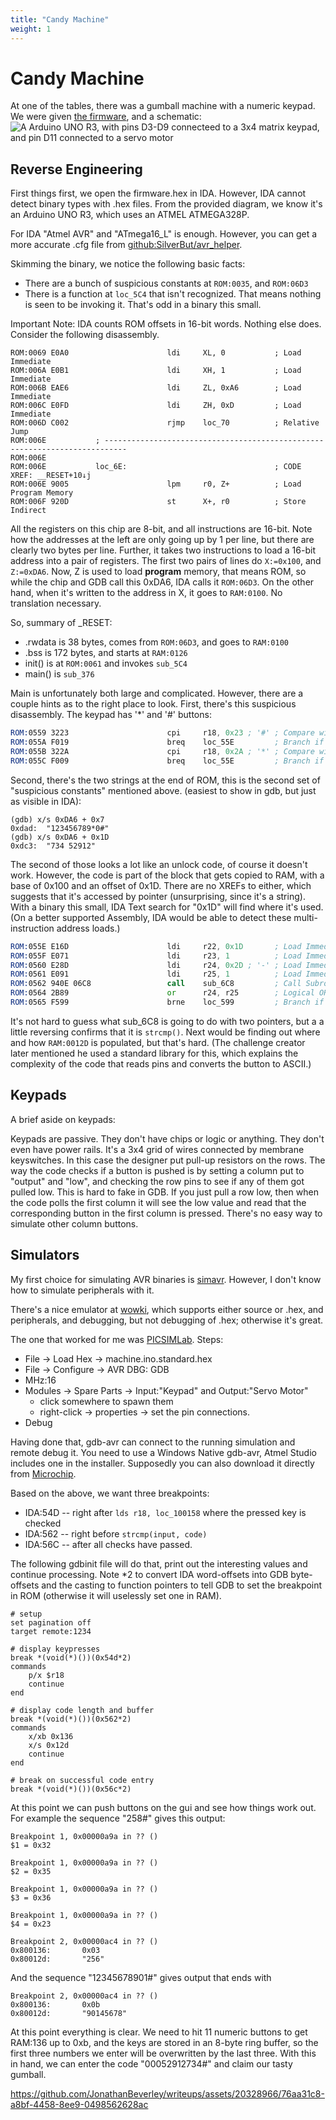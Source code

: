 ```yaml
---
title: "Candy Machine"
weight: 1
---
```


# Candy Machine
At one of the tables, there was a gumball machine with a numeric keypad. We were given [the firmware](assets/candy-machine.ino), and a schematic:
![A Arduino UNO R3, with pins D3-D9 connecteed to a 3x4 matrix keypad, and pin D11 connected to a servo motor](assets/candy-schematic.png "Candy Schematic")

## Reverse Engineering
First things first, we open the firmware.hex in IDA. However, IDA cannot detect binary types with .hex files. From the provided diagram, we know it's an Arduino UNO R3, which uses an ATMEL ATMEGA328P.

For IDA "Atmel AVR" and "ATmega16_L" is enough. However, you can get a more accurate .cfg file from [github:SilverBut/avr_helper](https://github.com/SilverBut/avr_helper).

Skimming the binary, we notice the following basic facts:
- There are a bunch of suspicious constants at ``ROM:0035``, and ``ROM:06D3``
- There is a function at ``loc_5C4`` that isn't recognized. That means nothing is seen to be invoking it. That's odd in a binary this small.

Important Note: IDA counts ROM offsets in 16-bit words. Nothing else does. Consider the following disassembly.
```
ROM:0069 E0A0                      ldi     XL, 0           ; Load Immediate
ROM:006A E0B1                      ldi     XH, 1           ; Load Immediate
ROM:006B EAE6                      ldi     ZL, 0xA6        ; Load Immediate
ROM:006C E0FD                      ldi     ZH, 0xD         ; Load Immediate
ROM:006D C002                      rjmp    loc_70          ; Relative Jump
ROM:006E           ; ---------------------------------------------------------------------------
ROM:006E
ROM:006E           loc_6E:                                 ; CODE XREF: __RESET+10↓j
ROM:006E 9005                      lpm     r0, Z+          ; Load Program Memory
ROM:006F 920D                      st      X+, r0          ; Store Indirect
```

All the registers on this chip are 8-bit, and all instructions are 16-bit. Note how the addresses at the left are only going up by 1 per line, but there are clearly two bytes per line. Further, it takes two instructions to load a 16-bit address into a pair of registers. The first two pairs of lines do ``X:=0x100``, and ``Z:=0xDA6``. Now, Z is used to load **program** memory, that means ROM, so while the chip and GDB call this 0xDA6, IDA calls it ``ROM:06D3``. On the other hand, when it's written to the address in X, it goes to ``RAM:0100``. No translation necessary.

So, summary of _RESET:
- .rwdata is 38 bytes, comes from ``ROM:06D3``, and goes to ``RAM:0100``
- .bss is 172 bytes, and starts at ``RAM:0126``
- init() is at ``ROM:0061`` and invokes ``sub_5C4``
- main() is ``sub_376``

Main is unfortunately both large and complicated. However, there are a couple hints as to the right place to look. First, there's this suspicious disassembly. The keypad has '*' and '#' buttons:
```asm
ROM:0559 3223                      cpi     r18, 0x23 ; '#' ; Compare with Immediate
ROM:055A F019                      breq    loc_55E         ; Branch if Equal
ROM:055B 322A                      cpi     r18, 0x2A ; '*' ; Compare with Immediate
ROM:055C F009                      breq    loc_55E         ; Branch if Equal
```

Second, there's the two strings at the end of ROM, this is the second set of "suspicious constants" mentioned above. (easiest to show in gdb, but just as visible in IDA):
```gdb
(gdb) x/s 0xDA6 + 0x7
0xdad:  "123456789*0#"
(gdb) x/s 0xDA6 + 0x1D
0xdc3:  "734 52912"
```

The second of those looks a lot like an unlock code, of course it doesn't work. However, the code is part of the block that gets copied to RAM, with a base of 0x100 and an offset of 0x1D. There are no XREFs to either, which suggests that it's accessed by pointer (unsurprising, since it's a string). With a binary this small, IDA Text search for "0x1D" will find where it's used. (On a better supported Assembly, IDA would be able to detect these multi-instruction address loads.)
```asm
ROM:055E E16D                      ldi     r22, 0x1D       ; Load Immediate
ROM:055F E071                      ldi     r23, 1          ; Load Immediate
ROM:0560 E28D                      ldi     r24, 0x2D ; '-' ; Load Immediate
ROM:0561 E091                      ldi     r25, 1          ; Load Immediate
ROM:0562 940E 06C8                 call    sub_6C8         ; Call Subroutine
ROM:0564 2B89                      or      r24, r25        ; Logical OR
ROM:0565 F599                      brne    loc_599         ; Branch if Not Equal
```
It's not hard to guess what sub_6C8 is going to do with two pointers, but a a little reversing confirms that it is ``strcmp()``. Next would be finding out where and how ``RAM:0012D`` is populated, but that's hard. (The challenge creator later mentioned he used a standard library for this, which explains the complexity of the code that reads pins and converts the button to ASCII.)

## Keypads
A brief aside on keypads:

Keypads are passive. They don't have chips or logic or anything. They don't even have power rails. It's a 3x4 grid of wires connected by membrane keyswitches. In this case the designer put pull-up resistors on the rows. The way the code checks if a button is pushed is by setting a column put to "output" and "low", and checking the row pins to see if any of them got pulled low. This is hard to fake in GDB. If you just pull a row low, then when the code polls the first column it will see the low value and read that the corresponding button in the first column is pressed. There's no easy way to simulate other column buttons.

## Simulators
My first choice for simulating AVR binaries is [simavr](https://github.com/buserror/simavr). However, I don't know how to simulate peripherals with it.

There's a nice emulator at [wowki](wokwi.com), which supports either source or .hex, and peripherals, and debugging, but not debugging of .hex; otherwise it's great.

The one that worked for me was [PICSIMLab](https://github.com/lcgamboa/picsim). Steps:
- File -> Load Hex -> machine.ino.standard.hex
- File -> Configure -> AVR DBG: GDB
- MHz:16
- Modules -> Spare Parts -> Input:"Keypad" and Output:"Servo Motor"
    - click somewhere to spawn them
    - right-click -> properties -> set the pin connections.
- Debug

Having done that, gdb-avr can connect to the running simulation and remote debug it. You need to use a Windows Native gdb-avr, Atmel Studio includes one in the installer. Supposedly you can also download it directly from [Microchip](https://www.microchip.com).

Based on the above, we want three breakpoints:
- IDA:54D -- right after ``lds r18, loc_100158`` where the pressed key is checked
- IDA:562 -- right before ``strcmp(input, code)``
- IDA:56C -- after all checks have passed.

The following gdbinit file will do that, print out the interesting values and continue processing. Note *2 to convert IDA word-offsets into GDB byte-offsets and the casting to function pointers to tell GDB to set the breakpoint in ROM (otherwise it will uselessly set one in RAM).

```gdb
# setup
set pagination off
target remote:1234

# display keypresses
break *(void(*)())(0x54d*2)
commands
    p/x $r18
    continue
end

# display code length and buffer
break *(void(*)())(0x562*2)
commands
    x/xb 0x136
    x/s 0x12d
    continue
end

# break on successful code entry
break *(void(*)())(0x56c*2)
```

At this point we can push buttons on the gui and see how things work out. For example the sequence "258#" gives this output:
```gdb
Breakpoint 1, 0x00000a9a in ?? ()
$1 = 0x32

Breakpoint 1, 0x00000a9a in ?? ()
$2 = 0x35

Breakpoint 1, 0x00000a9a in ?? ()
$3 = 0x36

Breakpoint 1, 0x00000a9a in ?? ()
$4 = 0x23

Breakpoint 2, 0x00000ac4 in ?? ()
0x800136:       0x03
0x80012d:       "256"
```

And the sequence "12345678901#" gives output that ends with
```gdb
Breakpoint 2, 0x00000ac4 in ?? ()
0x800136:       0x0b
0x80012d:       "90145678"
```

At this point everything is clear. We need to hit 11 numeric buttons to get RAM:136 up to 0xb, and the keys are stored in an 8-byte ring buffer, so the first three numbers we enter will be overwritten by the last three. With this in hand, we can enter the code "00052912734#" and claim our tasty gumball.

https://github.com/JonathanBeverley/writeups/assets/20328966/76aa31c8-a8bf-4458-8ee9-0498562628ac
